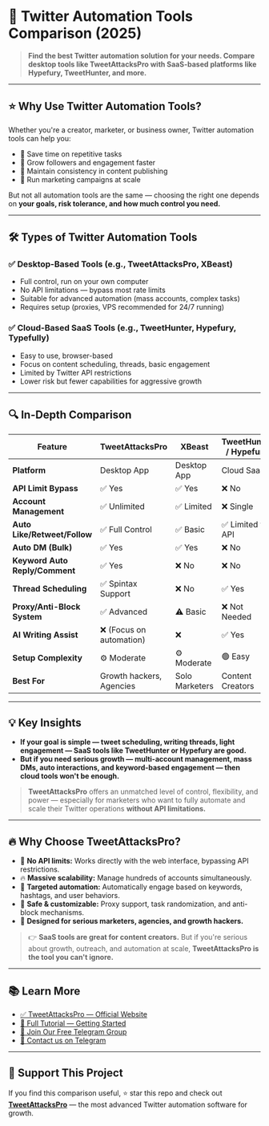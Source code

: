 # 🚀 Twitter Automation Tools Comparison (2025)

> **Find the best Twitter automation solution for your needs. Compare desktop tools like TweetAttacksPro with SaaS-based platforms like Hypefury, TweetHunter, and more.**

---

## ⭐ Why Use Twitter Automation Tools?

Whether you're a creator, marketer, or business owner, Twitter automation tools can help you:

- 🔄 Save time on repetitive tasks  
- 🚀 Grow followers and engagement faster  
- 🧠 Maintain consistency in content publishing  
- 🎯 Run marketing campaigns at scale  

But not all automation tools are the same — choosing the right one depends on **your goals, risk tolerance, and how much control you need.**

---

## 🛠️ Types of Twitter Automation Tools

### ✅ Desktop-Based Tools (e.g., **TweetAttacksPro**, XBeast)

- Full control, run on your own computer  
- No API limitations — bypass most rate limits  
- Suitable for advanced automation (mass accounts, complex tasks)  
- Requires setup (proxies, VPS recommended for 24/7 running)  

### ✅ Cloud-Based SaaS Tools (e.g., TweetHunter, Hypefury, Typefully)

- Easy to use, browser-based  
- Focus on content scheduling, threads, basic engagement  
- Limited by Twitter API restrictions  
- Lower risk but fewer capabilities for aggressive growth  

---

## 🔍 In-Depth Comparison

| Feature                       | **TweetAttacksPro** | XBeast            | TweetHunter / Hypefury | Typefully / Publer  |
|------------------------------|---------------------|-------------------|-----------------------|--------------------|
| **Platform**                 | Desktop App         | Desktop App       | Cloud SaaS            | Cloud SaaS         |
| **API Limit Bypass**         | ✅ Yes              | ✅ Yes            | ❌ No                 | ❌ No              |
| **Account Management**       | ✅ Unlimited        | ✅ Limited        | ❌ Single             | ❌ Single          |
| **Auto Like/Retweet/Follow** | ✅ Full Control     | ✅ Basic          | ✅ Limited via API    | ❌ Not Available   |
| **Auto DM (Bulk)**           | ✅ Yes              | ✅ Yes            | ❌ No                 | ❌ No              |
| **Keyword Auto Reply/Comment**| ✅ Yes             | ❌ No             | ❌ No                 | ❌ No              |
| **Thread Scheduling**        | ✅ Spintax Support  | ❌ No             | ✅ Yes                | ✅ Yes             |
| **Proxy/Anti-Block System**  | ✅ Advanced         | ⚠️ Basic          | ❌ Not Needed         | ❌ Not Needed      |
| **AI Writing Assist**        | ❌ (Focus on automation) | ❌           | ✅ Yes                | ✅ Yes             |
| **Setup Complexity**         | ⚙️ Moderate         | ⚙️ Moderate       | 🟢 Easy               | 🟢 Easy            |
| **Best For**                 | Growth hackers, Agencies | Solo Marketers | Content Creators      | Writers, Bloggers  |

---

## 💡 Key Insights

- **If your goal is simple — tweet scheduling, writing threads, light engagement — SaaS tools like TweetHunter or Hypefury are good.**  
- **But if you need serious growth — multi-account management, mass DMs, auto interactions, and keyword-based engagement — then cloud tools won't be enough.**

> **TweetAttacksPro** offers an unmatched level of control, flexibility, and power — especially for marketers who want to fully automate and scale their Twitter operations **without API limitations.**

---

## 🔥 Why Choose **TweetAttacksPro**?

- 🚀 **No API limits:** Works directly with the web interface, bypassing API restrictions.  
- 🔥 **Massive scalability:** Manage hundreds of accounts simultaneously.  
- 🎯 **Targeted automation:** Automatically engage based on keywords, hashtags, and user behaviors.  
- 🔐 **Safe & customizable:** Proxy support, task randomization, and anti-block mechanisms.  
- 🧠 **Designed for serious marketers, agencies, and growth hackers.**

> 👉 **SaaS tools are great for content creators.** But if you're serious about growth, outreach, and automation at scale, **TweetAttacksPro is the tool you can't ignore.**

---

## 📚 Learn More

- [✅ TweetAttacksPro — Official Website](https://tinyurl.com/Tweetattacksbot)  
- [🚀 Full Tutorial — Getting Started](https://www.youtube.com/channel/UC2tURe588Xu92A-OvqD2reg)  
- [💬 Join Our Free Telegram Group](https://t.me/twitterbotpromote)
- [💬 Contact us on Telegram ](https://t.me/tweetattackspro2000)

---

## 🙌 Support This Project

If you find this comparison useful, ⭐ star this repo and check out [**TweetAttacksPro**](https://www.tweetattackspro.com) — the most advanced Twitter automation software for growth.


